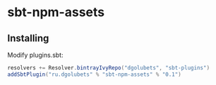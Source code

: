 # sbt-npm-assets
## Installing
Modify plugins.sbt:
```scala
resolvers += Resolver.bintrayIvyRepo("dgolubets", "sbt-plugins")
addSbtPlugin("ru.dgolubets" % "sbt-npm-assets" % "0.1")
```